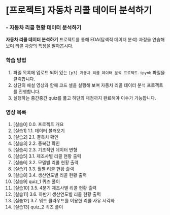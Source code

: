 # [프로젝트] 자동차 리콜 데이터 분석하기
### - 자동차 리콜 현황 데이터 분석하기
**자동차 리콜 데이터 분석하기** 프로젝트를 통해 EDA(탐색적 데이터 분석) 과정을 연습해보며 리콜 차량의 특징을 알아봅시다.

### 학습 방법

1. 파일 목록에 업로드 되어 있는 `[p3]_자동차_리콜_데이터_분석_프로젝트.ipynb` 파일을 클릭합니다.
2. 상단의 해설 영상과 함께 코드 셀을 실행해 보며 자동차 리콜 데이터 분석 프로젝트를 진행합니다.
3. 실행하는 중간중간 quiz를 풀고 하단의 채점까지 완료해야 이수가 가능합니다.

### 영상 목록

1. [실습0] 0.0. 프로젝트 개요
2. [실습1] 1.1. 데이터 불러오기
3. [실습2] 2.1. 결측치 확인
4. [실습3] 2.2. 중복값 확인
5. [실습4] 2.3. 기초적인 데이터 변형
6. [실습5] 3.1. 제조사별 리콜 현황 출력
7. [실습6] 3.2. 모델별 리콜 현황 출력
8. [실습7] 3.3. 월별 리콜 현황 출력
9. [실습8] 3.4. 생산연도별 리콜 현황 출력
10. [실습9] quiz_1 퀴즈 풀이
11. [실습10] 3.5. 4분기 제조사별 리콜 현황 출력
12. [실습11] 3.6. 하반기 생산연도별 리콜 현황 출력
13. [실습12] 3.7. 워드 클라우드를 이용한 리콜 사유 시각화
14. [실습13] quiz_2 퀴즈 풀이
